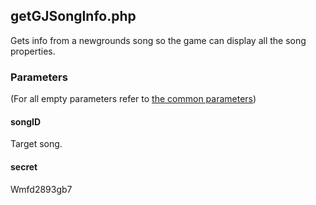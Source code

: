 ## getGJSongInfo.php
Gets info from a newgrounds song so the game can display all the song properties.
### Parameters
(For all empty parameters refer to [the common parameters](https://github.com/SMJSGaming/GDDocs/blob/master/endpoints/common_parameters.md))
#### songID
Target song.
#### secret
Wmfd2893gb7
